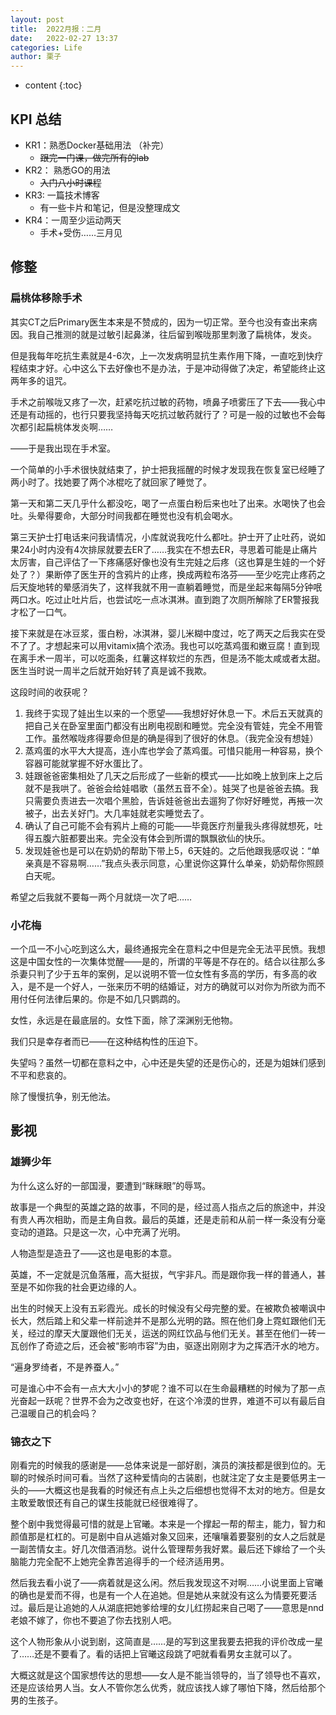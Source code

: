 ```yaml
---
layout: post
title:  2022月报：二月
date:   2022-02-27 13:37
categories: Life
author: 栗子
---
```


* content
{:toc}

## KPI 总结

- KR1：熟悉Docker基础用法 （补完）
    - ~~跟完一门课，做完所有的lab~~
- KR2： 熟悉GO的用法
    - ~~入门八小时课程~~
- KR3: 一篇技术博客
    - 有一些卡片和笔记，但是没整理成文
- KR4：一周至少运动两天
    - 手术+受伤……三月见
    




## 修整

### 扁桃体移除手术

其实CT之后Primary医生本来是不赞成的，因为一切正常。至今也没有查出来病因。我自己推测的就是过敏引起鼻涕，往后留到喉咙那里刺激了扁桃体，发炎。

但是我每年吃抗生素就是4-6次，上一次发病明显抗生素作用下降，一直吃到快疗程结束才好。心中这么下去好像也不是办法，于是冲动得做了决定，希望能终止这两年多的诅咒。

手术之前喉咙又疼了一次，赶紧吃抗过敏的药物，喷鼻子喷雾压了下去——我心中还是有动摇的，也行只要我坚持每天吃抗过敏药就行了？可是一般的过敏也不会每次都引起扁桃体发炎啊……

——于是我出现在手术室。

一个简单的小手术很快就结束了，护士把我摇醒的时候才发现我在恢复室已经睡了两小时了。找她要了两个冰棍吃了就回家了睡觉了。

第一天和第二天几乎什么都没吃，喝了一点蛋白粉后来也吐了出来。水喝快了也会吐。头晕得要命，大部分时间我都在睡觉也没有机会喝水。

第三天护士打电话来问我请情况，小库就说我吃什么都吐。护士开了止吐药，说如果24小时内没有4次排尿就要去ER了……我实在不想去ER，寻思着可能是止痛片太厉害，自己评估了一下疼痛感好像也没有生完娃之后疼（这也算是生娃的一个好处了？）果断停了医生开的含鸦片的止疼，换成两粒布洛芬——至少吃完止疼药之后天旋地转的晕感消失了，这样我就不用一直躺着睡觉，而是坐起来每隔5分钟呡两口水。吃过止吐片后，也尝试吃一点冰淇淋。直到跑了次厕所解除了ER警报我才松了一口气。

接下来就是在冰豆浆，蛋白粉，冰淇淋，婴儿米糊中度过，吃了两天之后我实在受不了了。才想起来可以用vitamix搞个浓汤。我也可以吃蒸鸡蛋和嫩豆腐！直到现在离手术一周半，可以吃面条，红薯这样软烂的东西，但是汤不能太咸或者太甜。医生当时说一周半之后就开始好转了真是诚不我欺。

这段时间的收获呢？

1. 我终于实现了娃出生以来的一个愿望——我想好好休息一下。术后五天就真的把自己关在卧室里面门都没有出刷电视剧和睡觉。完全没有管娃，完全不用管工作。虽然喉咙疼得要命但是的确是得到了很好的休息。（我完全没有想娃）
2. 蒸鸡蛋的水平大大提高，连小库也学会了蒸鸡蛋。可惜只能用一种容易，换个容器可能就掌握不好水蛋比了。
3. 娃跟爸爸密集相处了几天之后形成了一些新的模式——比如晚上放到床上之后就不是我哄了。爸爸会给娃唱歌（虽然五音不全）。娃哭了也是爸爸去搞。我只需要负责进去一次唱个黑脸，告诉娃爸爸出去遛狗了你好好睡觉，再掖一次被子，出去关好门。大几率娃就老实睡觉去了。
4. 确认了自己可能不会有鸦片上瘾的可能——毕竟医疗剂量我头疼得就想死，吐得五腹六脏都要出来。完全没有体会到所谓的飘飘欲仙的快乐。
5. 发现娃爸也是可以在奶奶的帮助下带上5，6天娃的。之后他跟我感叹说：“单亲真是不容易啊……”我点头表示同意，心里说你这算什么单亲，奶奶帮你照顾白天呢。

希望之后我就不要每一两个月就烧一次了吧……

### 小花梅

一个瓜一不小心吃到这么大，最终通报完全在意料之中但是完全无法平民愤。我想这是中国女性的一次集体觉醒——是的，所谓的平等是不存在的。结合以往那么多杀妻只判了少于五年的案例，足以说明不管一位女性有多高的学历，有多高的收入，是不是一个好人，一张来历不明的结婚证，对方的确就可以对你为所欲为而不用付任何法律后果的。你是不如几只鹦鹉的。

女性，永远是在最底层的。女性下面，除了深渊别无他物。

我们只是幸存者而已——在这种结构性的压迫下。

失望吗？虽然一切都在意料之中，心中还是失望的还是伤心的，还是为姐妹们感到不平和悲哀的。

除了慢慢抗争，别无他法。

## 影视

### 雄狮少年

为什么这么好的一部国漫，要遭到“眯眯眼”的辱骂。

故事是一个典型的英雄之路的故事，不同的是，经过高人指点之后的旅途中，并没有贵人再次相助，而是主角自救。最后的英雄，还是走前和从前一样一条没有分毫变动的道路。只是这一次，心中充满了光明。

人物造型是造丑了——这也是电影的本意。

英雄，不一定就是沉鱼落雁，高大挺拔，气宇非凡。而是跟你我一样的普通人，甚至是不如你我的社会更边缘的人。

出生的时候天上没有五彩霞光。成长的时候没有父母完整的爱。在被欺负被嘲讽中长大，然后踏上和父辈一样前途并不是那么光明的路。照在他们身上霓虹跟他们无关，经过的摩天大厦跟他们无关，运送的网红饮品与他们无关。甚至在他们一砖一瓦创作了奇迹之后，还会被“影响市容”为由，驱逐出刚刚才为之挥洒汗水的地方。

“遍身罗绮者，不是养蚕人。”

可是谁心中不会有一点大大小小的梦呢？谁不可以在生命最糟糕的时候为了那一点光奋起一跃呢？世界不会为之改变也好，在这个冷漠的世界，难道不可以有最后自己温暖自己的机会吗？

### 锦衣之下

刚看完的时候我的感谢是——总体来说是一部好剧，演员的演技都是很到位的。无聊的时候杀时间可看。当然了这种爱情向的古装剧，也就注定了女主是要低男主一头的——大概这也是我看的时候还有点上头之后细想也觉得不太对的地方。但是女主敢爱敢恨还有自己的谋生技能就已经很难得了。

整个剧中我觉得最可惜的就是上官曦。本来是一个撑起一帮的帮主，能力，智力和颜值那是杠杠的。可是剧中自从逃婚对象又回来，还嚷嚷着要娶别的女人之后就是一副苦情女主。好几次借酒消愁。说什么管理帮务我好累。最后还下嫁给了一个头脑能力完全配不上她完全靠苦追得手的一个经济适用男。

然后我去看小说了——病着就是这么闲。然后我发现这不对啊……小说里面上官曦的确也是爱而不得，也是有一个人在追她。但是她从来就没有这么为情要死要活过。最后是让追她的人从湖底把她爹给埋的女儿红捞起来自己喝了——意思是nnd老娘不嫁了，你也不要追了你去找别人吧。

这个人物形象从小说到剧，这简直是……是的写到这里我要去把我的评价改成一星了……还是不要看了。看的话把上官曦这段跳了吧就看看男女主就可以了。

大概这就是这个国家想传达的思想——女人是不能当领导的，当了领导也不喜欢，还是应该给男人当。女人不管你怎么优秀，就应该找人嫁了哪怕下降，然后给那个男的生孩子。
